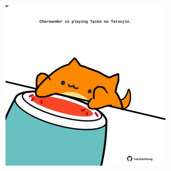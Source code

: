 <!-- built at 05/06/2023, 17:01:05 UTC -->
<p align="center">
  <img width="500" height="500" src="./ReadmeImage.svg">
</p>
